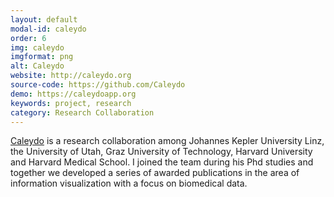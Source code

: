 ```yaml
---
layout: default
modal-id: caleydo
order: 6
img: caleydo
imgformat: png
alt: Caleydo
website: http://caleydo.org
source-code: https://github.com/Caleydo
demo: https://caleydoapp.org
keywords: project, research
category: Research Collaboration
---
```


[Caleydo](https://caleydo.org) is a research collaboration among Johannes Kepler University Linz, the University of Utah, Graz University of Technology, Harvard University and Harvard Medical School. I joined the team during his Phd studies and together we developed a series of awarded publications in the area of information visualization with a focus on biomedical data.
